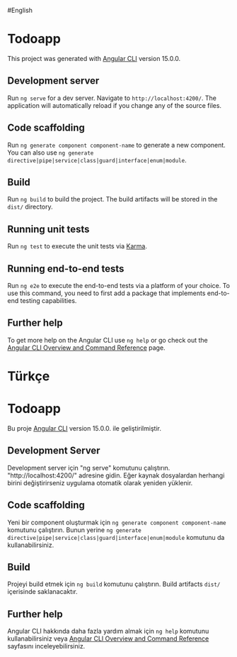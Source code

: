 #English
# Todoapp

This project was generated with [Angular CLI](https://github.com/angular/angular-cli) version 15.0.0.

## Development server

Run `ng serve` for a dev server. Navigate to `http://localhost:4200/`. The application will automatically reload if you change any of the source files.

## Code scaffolding

Run `ng generate component component-name` to generate a new component. You can also use `ng generate directive|pipe|service|class|guard|interface|enum|module`.

## Build

Run `ng build` to build the project. The build artifacts will be stored in the `dist/` directory.

## Running unit tests

Run `ng test` to execute the unit tests via [Karma](https://karma-runner.github.io).

## Running end-to-end tests

Run `ng e2e` to execute the end-to-end tests via a platform of your choice. To use this command, you need to first add a package that implements end-to-end testing capabilities.

## Further help

To get more help on the Angular CLI use `ng help` or go check out the [Angular CLI Overview and Command Reference](https://angular.io/cli) page.

# Türkçe
# Todoapp

Bu proje [Angular CLI](https://github.com/angular/angular-cli) version 15.0.0. ile geliştirilmiştir.

## Development Server

Development server için "ng serve" komutunu çalıştırın. "http://localhost:4200/" adresine gidin. Eğer kaynak dosyalardan herhangi birini değiştirirseniz uygulama otomatik olarak yeniden yüklenir.

## Code scaffolding

Yeni bir component oluşturmak için `ng generate component component-name` komutunu çalıştırın. Bunun yerine `ng generate directive|pipe|service|class|guard|interface|enum|module` komutunu da kullanabilirsiniz.

## Build

Projeyi build etmek için `ng build` komutunu çalıştırın. Build artifacts `dist/` içerisinde saklanacaktır.

## Further help

Angular CLI hakkında daha fazla yardım almak için `ng help` komutunu kullanabilirsiniz veya [Angular CLI Overview and Command Reference](https://angular.io/cli) sayfasını inceleyebilirsiniz.
